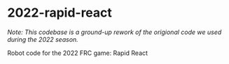 # 2022-rapid-react

_Note: This codebase is a ground-up rework of the origional code we used during the 2022 season._

Robot code for the 2022 FRC game: Rapid React
